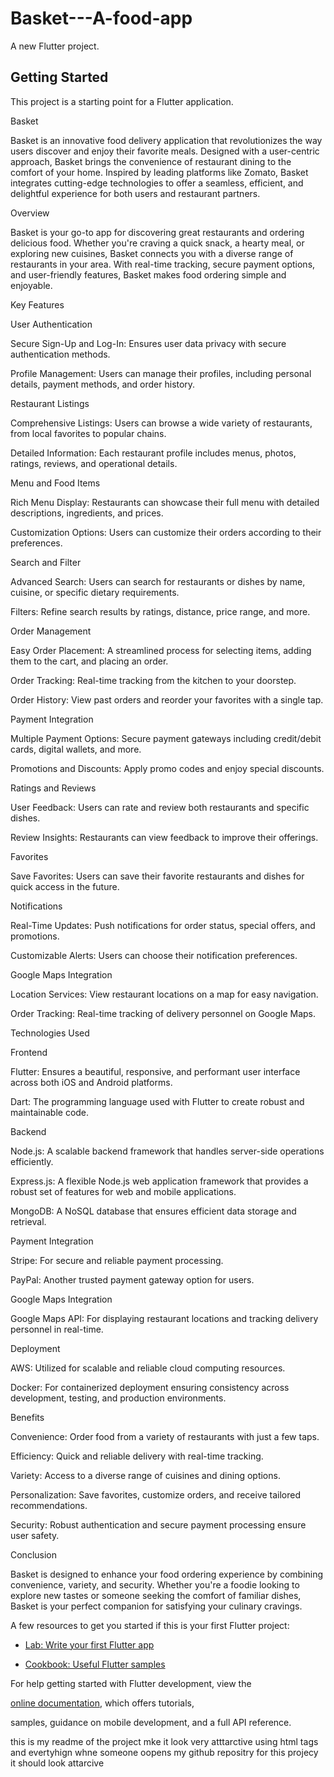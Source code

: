 # Basket---A-food-app

A new Flutter project.



## Getting Started



This project is a starting point for a Flutter application.



Basket<br>

Basket is an innovative food delivery application that revolutionizes the way users discover and enjoy their favorite meals. Designed with a user-centric approach, Basket brings the convenience of restaurant dining to the comfort of your home. Inspired by leading platforms like Zomato, Basket integrates cutting-edge technologies to offer a seamless, efficient, and delightful experience for both users and restaurant partners.





Overview<br>

Basket is your go-to app for discovering great restaurants and ordering delicious food. Whether you're craving a quick snack, a hearty meal, or exploring new cuisines, Basket connects you with a diverse range of restaurants in your area. With real-time tracking, secure payment options, and user-friendly features, Basket makes food ordering simple and enjoyable.



Key Features<br>

User Authentication<br>

Secure Sign-Up and Log-In: Ensures user data privacy with secure authentication methods.<br>

Profile Management: Users can manage their profiles, including personal details, payment methods, and order history.<br>

Restaurant Listings<br>

Comprehensive Listings: Users can browse a wide variety of restaurants, from local favorites to popular chains.<br>

Detailed Information: Each restaurant profile includes menus, photos, ratings, reviews, and operational details.<br>

Menu and Food Items<br>

Rich Menu Display: Restaurants can showcase their full menu with detailed descriptions, ingredients, and prices.<br>

Customization Options: Users can customize their orders according to their preferences.<br>

Search and Filter<br>

Advanced Search: Users can search for restaurants or dishes by name, cuisine, or specific dietary requirements.<br>

Filters: Refine search results by ratings, distance, price range, and more.<br>

Order Management<br>

Easy Order Placement: A streamlined process for selecting items, adding them to the cart, and placing an order.<br>

Order Tracking: Real-time tracking from the kitchen to your doorstep.<br>

Order History: View past orders and reorder your favorites with a single tap.<br>

Payment Integration<br>

Multiple Payment Options: Secure payment gateways including credit/debit cards, digital wallets, and more.<br>

Promotions and Discounts: Apply promo codes and enjoy special discounts.<br>

Ratings and Reviews<br>

User Feedback: Users can rate and review both restaurants and specific dishes.<br>

Review Insights: Restaurants can view feedback to improve their offerings.<br>

Favorites<br>

Save Favorites: Users can save their favorite restaurants and dishes for quick access in the future.<br>

Notifications<br>

Real-Time Updates: Push notifications for order status, special offers, and promotions.<br>

Customizable Alerts: Users can choose their notification preferences.<br>

Google Maps Integration<br>

Location Services: View restaurant locations on a map for easy navigation.<br>

Order Tracking: Real-time tracking of delivery personnel on Google Maps.<br>

Technologies Used<br>

Frontend<br>

Flutter: Ensures a beautiful, responsive, and performant user interface across both iOS and Android platforms.<br>

Dart: The programming language used with Flutter to create robust and maintainable code.<br>

Backend<br>

Node.js: A scalable backend framework that handles server-side operations efficiently.<br>

Express.js: A flexible Node.js web application framework that provides a robust set of features for web and mobile applications.<br>

MongoDB: A NoSQL database that ensures efficient data storage and retrieval.<br>

Payment Integration<br>

Stripe: For secure and reliable payment processing.<br>

PayPal: Another trusted payment gateway option for users.<br>

Google Maps Integration<br>

Google Maps API: For displaying restaurant locations and tracking delivery personnel in real-time.<br>

Deployment<br>

AWS: Utilized for scalable and reliable cloud computing resources.<br>

Docker: For containerized deployment ensuring consistency across development, testing, and production environments.<br>

Benefits<br>

Convenience: Order food from a variety of restaurants with just a few taps.<br>

Efficiency: Quick and reliable delivery with real-time tracking.<br>

Variety: Access to a diverse range of cuisines and dining options.<br>

Personalization: Save favorites, customize orders, and receive tailored recommendations.<br>

Security: Robust authentication and secure payment processing ensure user safety.<br>

Conclusion<br>

Basket is designed to enhance your food ordering experience by combining convenience, variety, and security. Whether you're a foodie looking to explore new tastes or someone seeking the comfort of familiar dishes, Basket is your perfect companion for satisfying your culinary cravings.







A few resources to get you started if this is your first Flutter project:



- [Lab: Write your first Flutter app](https://docs.flutter.dev/get-started/codelab)

- [Cookbook: Useful Flutter samples](https://docs.flutter.dev/cookbook)



For help getting started with Flutter development, view the

[online documentation](https://docs.flutter.dev/), which offers tutorials,

samples, guidance on mobile development, and a full API reference.





this is my readme of the project mke it look very atttarctive using html tags and evertyhign whne someone oopens my github repositry for this projecy it should look attarcive
